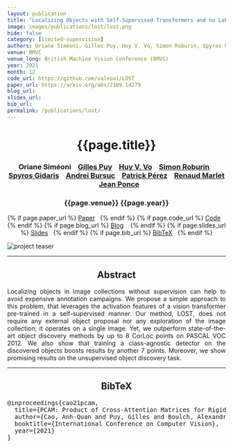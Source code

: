 ```yaml
---
layout: publication
title: "Localizing Objects with Self-Supervised Transformers and no Labels"
image: images/publications/lost/lost.png
hide: false
category: [limited-supervision]
authors: Oriane Siméoni, Gilles Puy, Huy V. Vo, Simon Roburin, Spyros Gidaris, Andrei Bursuc, Patrick Pérez, Renaud Marlet, Jean Ponce
venue: BMVC
venue_long: British Machine Vision Conference (BMVC)
year: 2021
month: 12
code_url: https://github.com/valeoai/LOST
paper_url: https://arxiv.org/abs/2109.14279
blog_url: 
slides_url: 
bib_url: 
permalink: /publications/lost/
---
```


<h1 align="center"> {{page.title}} </h1>
<!-- Simple call of authors -->
<!-- <h3 align="center"> {{page.authors}} </h3> -->
<!-- Alternatively you can add links to author pages -->
<h3 align="center"> <a hef="https://osimeoni.github.io/">Oriane Siméoni</a> &nbsp;&nbsp; <a href="https://sites.google.com/site/puygilles/home">Gilles Puy</a> &nbsp;&nbsp; <a href="https://scholar.google.com/citations?user=gIf5VqUAAAAJ&hl=en">Huy V. Vo</a> &nbsp;&nbsp; <a href="http://imagine.enpc.fr/~roburins/">Simon Roburin</a> &nbsp;&nbsp; <a href="https://scholar.google.fr/citations?user=7atfg7EAAAAJ&hl=en">Spyros Gidaris</a> &nbsp;&nbsp; <a href="https://abursuc.github.io/">Andrei Bursuc</a> &nbsp;&nbsp; <a href="https://ptrckprz.github.io/">Patrick Pérez</a> &nbsp;&nbsp; <a href="http://imagine.enpc.fr/~marletr/">Renaud Marlet</a> &nbsp;&nbsp; <a href="https://scholar.google.com/citations?user=vC2vywcAAAAJ&hl=en">Jean Ponce</a> </h3>


<h3 align="center"> {{page.venue}} {{page.year}} </h3>

<div align="center">
  <p>
    {% if page.paper_url %}
    <a href="{{ page.paper_url }}"><i class="far fa-file-pdf"></i> Paper</a>&nbsp;&nbsp;
    {% endif %}
    {% if page.code_url %}
    <a href="{{ page.code_url }}"><i class="fab fa-github"></i> Code</a> &nbsp;&nbsp;
    {% endif %}
    {% if page.blog_url %}
    <a href="{{ page.blog_url }}"><i class="fab fa-blogger"></i> Blog</a> &nbsp;&nbsp;
    {% endif %}
    {% if page.slides_url %}
    <a href="{{ page.slides_url }}"><i class="far fa-file-pdf"></i> Slides</a>&nbsp;&nbsp;
    {% endif %}
    {% if page.bib_url %}
    <a href="{{ page.bib_url}}"><i class="far fa-file-alt"></i> BibTeX</a>&nbsp;&nbsp;
    {% endif %}
  </p>
</div>

<div class="publication-teaser">
    <img src="../../{{ page.image }}" alt="project teaser"/>
</div>


<hr>

<h2  align="center"> Abstract</h2>

<p align="justify">Localizing objects in image collections without supervision can help to avoid expensive annotation campaigns. We propose a simple approach to this problem, that leverages the activation features of a vision transformer pre-trained in a self-supervised manner. Our method, LOST, does not require any external object proposal nor any exploration of the image collection; it operates on a single image. Yet, we outperform state-of-the-art object discovery methods by up to 8 CorLoc points on PASCAL VOC 2012. We also show that training a class-agnostic detector on the discovered objects boosts results by another 7 points. Moreover, we show promising results on the unsupervised object discovery task.</p>


<hr>


<h2  align="center">BibTeX</h2>
<left>
  <pre class="bibtex-box">
@inproceedings{cao21pcam,
  title={PCAM: Product of Cross-Attention Matrices for Rigid Registration of Point Clouds},
  author={Cao, Anh-Quan and Puy, Gilles and Boulch, Alexandre and Marlet, Renaud},
  booktitle={International Conference on Computer Vision},
  year={2021}
}</pre>
</left>

<br>
